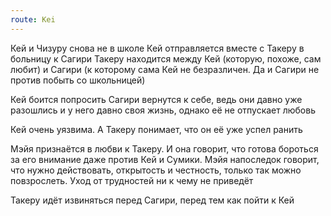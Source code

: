 ```yaml
---
route: Kei
---
```

Кей и Чизуру снова не в школе
Кей отправляется вместе с Такеру в больницу к Сагири
Такеру находится между Кей (которую, похоже, сам любит) и Сагири (к которому сама Кей не безразличен. Да и Сагири не против побыть со школьницей)

Кей боится попросить Сагири вернутся к себе, ведь они давно уже разошлись и у него давно своя жизнь, однако её не отпускает любовь

Кей очень уязвима. А Такеру понимает, что он её уже успел ранить

Мэйя признаётся в любви к Такеру. И она говорит, что готова бороться за его внимание даже против Кей и Сумики. Мэйя напоследок говорит, что нужно действовать, открытость и честность, только так можно повзрослеть. Уход от трудностей ни к чему не приведёт

Такеру идёт извиняться перед Сагири, перед тем как пойти к Кей